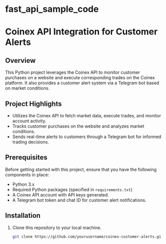 # fast_api_sample_code
# Coinex API Integration for Customer Alerts

## Overview
This Python project leverages the Coinex API to monitor customer purchases on a website and execute corresponding trades on the Coinex platform.
It also provides a customer alert system via a Telegram bot based on market conditions.

## Project Highlights
- Utilizes the Coinex API to fetch market data, execute trades, and monitor account activity.
- Tracks customer purchases on the website and analyzes market conditions.
- Sends real-time alerts to customers through a Telegram bot for informed trading decisions.

## Prerequisites
Before getting started with this project, ensure that you have the following components in place:

- Python 3.x
- Required Python packages (specified in `requirements.txt`)
- A Coinex API account with API keys generated.
- A Telegram bot token and chat ID for customer alert notifications.

## Installation
1. Clone this repository to your local machine.

   ```bash
   git clone https://github.com/yourusername/coinex-customer-alerts.git

